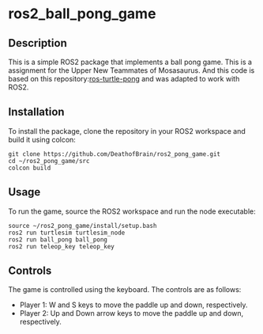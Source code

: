 # ros2_ball_pong_game

## Description
This is a simple ROS2 package that implements a ball pong game. This is a assignment for the Upper New Teammates of Mosasaurus. And this code is based on this repository:[ros-turtle-pong](https://github.com/fjp/ros-turtle-pong/) and was adapted to work with ROS2. 

## Installation
To install the package, clone the repository in your ROS2 workspace and build it using colcon:
```
git clone https://github.com/DeathofBrain/ros2_pong_game.git
cd ~/ros2_pong_game/src
colcon build
```

## Usage
To run the game, source the ROS2 workspace and run the node executable:
```
source ~/ros2_pong_game/install/setup.bash
ros2 run turtlesim turtlesim_node
ros2 run ball_pong ball_pong
ros2 run teleop_key teleop_key
```

## Controls
The game is controlled using the keyboard. The controls are as follows:
- Player 1: W and S keys to move the paddle up and down, respectively.
- Player 2: Up and Down arrow keys to move the paddle up and down, respectively.
